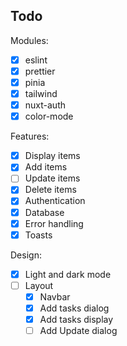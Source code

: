 ## Todo

Modules:

- [x] eslint
- [x] prettier
- [x] pinia
- [x] tailwind
- [x] nuxt-auth
- [x] color-mode

Features:

- [x] Display items
- [x] Add items
- [ ] Update items
- [x] Delete items
- [x] Authentication
- [x] Database
- [x] Error handling
- [x] Toasts

Design:

- [x] Light and dark mode
- [ ] Layout
  - [x] Navbar
  - [x] Add tasks dialog
  - [x] Add tasks display
  - [ ] Add Update dialog
